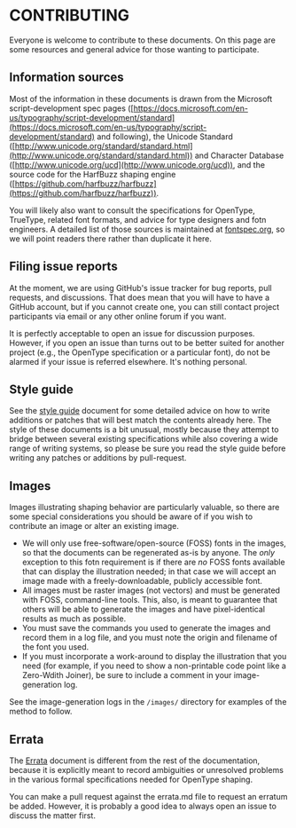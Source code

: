 # CONTRIBUTING #

Everyone is welcome to contribute to these documents. On this page are
some resources and general advice for those wanting to participate.

## Information sources ##

Most of the information in these documents is drawn from the Microsoft
script-development spec pages
([https://docs.microsoft.com/en-us/typography/script-development/standard](https://docs.microsoft.com/en-us/typography/script-development/standard)
and following), the Unicode Standard
([http://www.unicode.org/standard/standard.html](http://www.unicode.org/standard/standard.html))
and Character Database
([http://www.unicode.org/ucd](http://www.unicode.org/ucd)), and the
source code for the HarfBuzz shaping engine ([https://github.com/harfbuzz/harfbuzz](https://github.com/harfbuzz/harfbuzz)).

You will likely also want to consult the specifications for OpenType,
TrueType, related font formats, and advice for type designers and fotn
engineers. A detailed list of those sources is maintained at
[fontspec.org](https://fontspec.org/), so we will point readers there
rather than duplicate it here.


## Filing issue reports ##

At the moment, we are using GitHub's issue tracker for bug reports,
pull requests, and discussions. That does mean that you will have to
have a GitHub account, but if you cannot create one, you can still
contact project participants via email or any other online forum if
you want.

It is perfectly acceptable to open an issue for discussion
purposes. However, if you open an issue than turns out to be better
suited for another project (e.g., the OpenType specification or a
particular font), do not be alarmed if your issue is referred
elsewhere. It's nothing personal.


## Style guide ##

See the [style guide](/style-guide.md) document for some detailed
advice on how to write additions or patches that will best match the
contents already here. The style of these documents is a bit unusual,
mostly because they attempt to bridge between several existing
specifications while also covering a wide range of writing systems, so
please be sure you read the style guide before writing any patches or
additions by pull-request.


## Images ##

Images illustrating shaping behavior are particularly valuable, so
there are some special considerations you should be aware of if you
wish to contribute an image or alter an existing image.

- We will only use free-software/open-source (FOSS) fonts in the
  images, so that the documents can be regenerated as-is by
  anyone. The _only_ exception to this fotn requirement is if there
  are _no_ FOSS fonts available that can display the illustration
  needed; in that case we will accept an image made with a
  freely-downloadable, publicly accessible font.
- All images must be raster images (not vectors) and must be generated
  with FOSS, command-line tools. This, also, is meant to guarantee
  that others will be able to generate the images and have
  pixel-identical results as much as possible.
- You must save the commands you used to generate the images and
  record them in a log file, and you must note the origin and filename
  of the font you used.
- If you must incorporate a work-around to display the illustration
  that you need (for example, if you need to show a non-printable code
  point like a Zero-Wdith Joiner), be sure to include a comment in
  your image-generation log.

See the image-generation logs in the `/images/` directory for examples
of the method to follow.


## Errata ##

The [Errata](/errata.md) document is different from the rest of the
documentation, because it is explicitly meant to record ambiguities
or unresolved problems in the various formal specifications needed
for OpenType shaping.

You can make a pull request against the errata.md file to request an
erratum be added. However, it is probably a good idea to always open
an issue to discuss the matter first.
